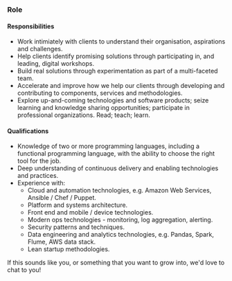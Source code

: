 ### Role

#### Responsibilities
* Work intimiately with clients to understand their organisation, aspirations and challenges.
* Help clients identify promising solutions through participating in, and leading, digital workshops.
* Build real solutions through experimentation as part of a multi-faceted team.  
* Accelerate and improve how we help our clients through developing and contributing to components, services and methodologies.
* Explore up-and-coming technologies and software products; seize learning and knowledge sharing opportunities; participate in professional organizations. Read; teach; learn.

#### Qualifications
* Knowledge of two or more programming languages, including a functional programming language, with the ability to choose the right tool for the job.
* Deep understanding of continuous delivery and enabling technologies and practices.
* Experience with:
  * Cloud and automation technologies, e.g. Amazon Web Services, Ansible / Chef / Puppet.
  * Platform and systems architecture.
  * Front end and mobile / device technologies.
  * Modern ops technologies - monitoring, log aggregation, alerting.
  * Security patterns and techniques.
  * Data engineering and analytics technologies, e.g. Pandas, Spark, Flume, AWS data stack.
  * Lean startup methodologies.

If this sounds like you, or something that you want to grow into, we'd love to chat to you!

